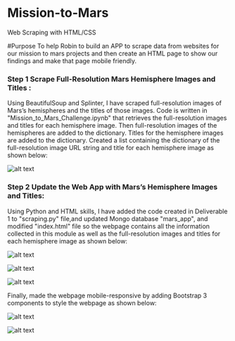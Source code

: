 # Mission-to-Mars
Web Scraping with HTML/CSS

#Purpose
To help Robin to build an APP to scrape data from websites for our mission to mars projects and then create an HTML page to show our findings and make that page mobile friendly.

### Step 1 Scrape Full-Resolution Mars Hemisphere Images and Titles :

Using BeautifulSoup and Splinter, I have scraped full-resolution images of Mars’s hemispheres and the titles of those images.
Code is written in "Mission_to_Mars_Challenge.ipynb" that retrieves the full-resolution images and titles for each hemisphere image.
Then full-resolution images of the hemispheres are added to the dictionary.
Titles for the hemisphere images are added to the dictionary.
Created a list containing the dictionary of the full-resolution image URL string and title for each hemisphere image as shown below:

![alt text]("https://github.com/RGK73/Mission-to-Mars/blob/main/Images/urls.png")

### Step 2 Update the Web App with Mars’s Hemisphere Images and Titles:

Using Python and HTML skills, I have added the code created in Deliverable 1 to "scraping.py" file,and updated Mongo database "mars_app", and modified "index.html" file so the webpage contains all the information collected in this module as well as the full-resolution images and titles for each hemisphere image as shown below:

![alt text]("https://github.com/RGK73/Mission-to-Mars/blob/main/Images/hem_1_2.png")

![alt text]("https://github.com/RGK73/Mission-to-Mars/blob/main/Images/hem_3_4.png")

![alt text]("https://github.com/RGK73/Mission-to-Mars/blob/main/Images/mongodb_object.png")

Finally, made the webpage mobile-responsive by adding Bootstrap 3 components to style the webpage as shown below:

![alt text]("https://github.com/RGK73/Mission-to-Mars/blob/main/Images/mobile_responsive.png")

![alt text]("https://github.com/RGK73/Mission-to-Mars/blob/main/Images/bootstrap3_components.png")


